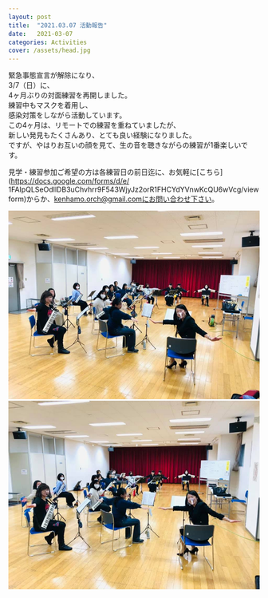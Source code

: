```yaml
---
layout: post
title:  "2021.03.07 活動報告"
date:   2021-03-07 
categories: Activities
cover: /assets/head.jpg
---
```

緊急事態宣言が解除になり、  
3/7（日）に、  
4ヶ月ぶりの対面練習を再開しました。  
練習中もマスクを着用し、  
感染対策をしながら活動しています。  
この4ヶ月は、リモートでの練習を重ねていましたが、   
新しい発見もたくさんあり、とても良い経験になりました。  
ですが、やはりお互いの顔を見て、生の音を聴きながらの練習が1番楽しいです。  
  
見学・練習参加ご希望の方は各練習日の前日迄に、お気軽に[こちら](https://docs.google.com/forms/d/e/  1FAIpQLSeOdIlDB3uChvhrr9F543WjyJz2orR1FHCYdYVnwKcQU6wVcg/viewform)からか、kenhamo.orch@gmail.comにお問い合わせ下さい。  
  
  
  
<img border="0" src="/assets/20210307-1.jpg">  
<img border="0" src="/assets/20210307-2.jpg">  



